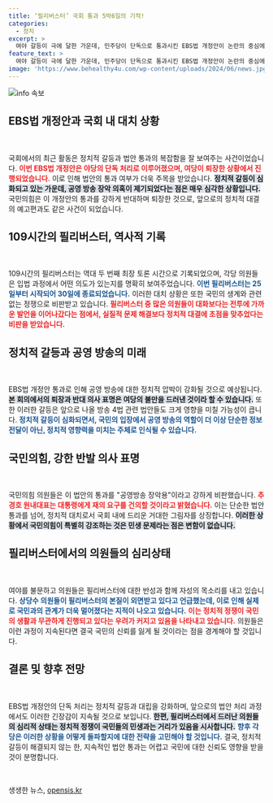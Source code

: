 ```yaml
---
title: ‘필리버스터’ 국회 통과 5박6일의 기적!
categories:
  - 정치
excerpt: >
  여야 갈등이 극에 달한 가운데, 민주당이 단독으로 통과시킨 EBS법 개정안이 논란의 중심에 있다. 국민의힘은 ‘방송 장악’이라며 반발하고, 이번 필리버스터는 역대 2위 기록을 경신하며 종료됐다.
feature_text: >
  여야 갈등이 극에 달한 가운데, 민주당이 단독으로 통과시킨 EBS법 개정안이 논란의 중심에 있다. 국민의힘은 ‘방송 장악’이라며 반발하고, 이번 필리버스터는 역대 2위 기록을 경신하며 종료됐다.
image: 'https://www.behealthy4u.com/wp-content/uploads/2024/06/news.jpg'
---
```


<p><img src="https://www.behealthy4u.com/wp-content/uploads/2024/06/news.jpg" alt="info 속보" /></p>

<h2 data-ke-size="size26">EBS법 개정안과 국회 내 대치 상황</h2>

<p data-ke-size="size16">&nbsp;</p>

<p>국회에서의 최근 활동은 정치적 갈등과 법안 통과의 복잡함을 잘 보여주는 사건이었습니다. <b><span style="color: #ee2323;">이번 EBS법 개정안은 야당의 단독 처리로 이루어졌으며, 여당이 퇴장한 상황에서 진행되었습니다.</span></b> 이로 인해 법안의 통과 여부가 더욱 주목을 받았습니다. <b><span style="background-color: #21538527;">정치적 갈등이 심화되고 있는 가운데, 공영 방송 장악 의혹이 제기되었다는 점은 매우 심각한 상황입니다.</span></b> 국민의힘은 이 개정안의 통과를 강하게 반대하며 퇴장한 것으로, 앞으로의 정치적 대결의 예고편과도 같은 사건이 되었습니다. </p>

<h2 data-ke-size="size26">109시간의 필리버스터, 역사적 기록</h2>

<p data-ke-size="size16">&nbsp;</p>

<p>109시간의 필리버스터는 역대 두 번째 최장 토론 시간으로 기록되었으며, 각당 의원들은 입법 과정에서 어떤 의도가 있는지를 명확히 보여주었습니다. <b><span style="color: #1a5490;">이번 필리버스터는 25일부터 시작되어 30일에 종료되었습니다.</span></b>  이러한 대치 상황은 또한 국민의 생계와 관련 없는 정쟁으로 비판받고 있습니다. <b><span style="color: #ee2323;">필리버스터 중 많은 의원들이 대화보다는 전투에 가까운 발언을 이어나갔다는 점에서, 실질적 문제 해결보다 정치적 대결에 초점을 맞추었다는 비판을 받았습니다.</span></b></p>

<h2 data-ke-size="size26">정치적 갈등과 공영 방송의 미래</h2>

<p data-ke-size="size16">&nbsp;</p>

<p>EBS법 개정안 통과로 인해 공영 방송에 대한 정치적 압박이 강화될 것으로 예상됩니다. <b><span style="background-color: #21538527;">본 회의에서의 퇴장과 반대 의사 표명은 여당의 불만을 드러낸 것이라 할 수 있습니다.</span></b> 또한 이러한 갈등은 앞으로 나올 방송 4법 관련 법안들도 크게 영향을 미칠 가능성이 큽니다. <b><span style="color: #1a5490;">정치적 갈등이 심화되면서, 국민의 입장에서 공영 방송의 역할이 더 이상 단순한 정보 전달이 아닌, 정치적 영향력을 미치는 주체로 인식될 수 있습니다.</span></b></p>

<h2 data-ke-size="size26">국민의힘, 강한 반발 의사 표명</h2>

<p data-ke-size="size16">&nbsp;</p>

<p>국민의힘 의원들은 이 법안의 통과를 "공영방송 장악용"이라고 강하게 비판했습니다. <b><span style="color: #ee2323;">추경호 원내대표는 대통령에게 재의 요구를 건의할 것이라고 밝혔습니다.</span></b> 이는 단순한 법안 통과를 넘어, 정치적 대치로서 국회 내에 드리운 거대한 그림자를 상징합니다. <b><span style="background-color: #21538527;">이러한 상황에서 국민의힘이 특별히 강조하는 것은 민생 문제라는 점은 변함이 없습니다.</span></b></p>

<h2 data-ke-size="size26">필리버스터에서의 의원들의 심리상태</h2>

<p data-ke-size="size16">&nbsp;</p>

<p>여야를 불문하고 의원들은 필리버스터에 대한 반성과 함께 자성의 목소리를 내고 있습니다. <b><span style="color: #1a5490;">상당수 의원들이 필리버스터의 본질이 외면받고 있다고 언급했는데, 이로 인해 실제로 국민과의 관계가 더욱 멀어졌다는 지적이 나오고 있습니다.</span></b> <b><span style="color: #ee2323;">이는 정치적 정쟁이 국민의 생활과 무관하게 진행되고 있다는 우려가 커지고 있음을 나타내고 있습니다.</span></b> 의원들은 이런 과정이 지속된다면 결국 국민의 신뢰를 잃게 될 것이라는 점을 경계해야 할 것입니다.</p>

<h2 data-ke-size="size26">결론 및 향후 전망</h2>

<p data-ke-size="size16">&nbsp;</p>

<p>EBS법 개정안의 단독 처리는 정치적 갈등과 대립을 강화하며, 앞으로의 법안 처리 과정에서도 이러한 긴장감이 지속될 것으로 보입니다. <b><span style="background-color: #21538527;">한편, 필리버스터에서 드러난 의원들의 심리적 상태는 정치적 정쟁이 국민들의 민생과는 거리가 있음을 시사합니다.</span></b> <b><span style="color: #1a5490;">향후 각 당은 이러한 상황을 어떻게 돌파할지에 대한 전략을 고민해야 할 것입니다.</span></b> 결국, 정치적 갈등이 해결되지 않는 한, 지속적인 법안 통과는 어렵고 국민에 대한 신뢰도 영향을 받을 것이 분명합니다.</p>

<p data-ke-size="size16">&nbsp;</p>
생생한 뉴스, <a href="https://opensis.kr" rel="dofollow">opensis.kr</a>


